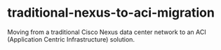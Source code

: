 # traditional-nexus-to-aci-migration
Moving from a traditional Cisco Nexus data center network to an ACI (Application Centric Infrastructure) solution.
